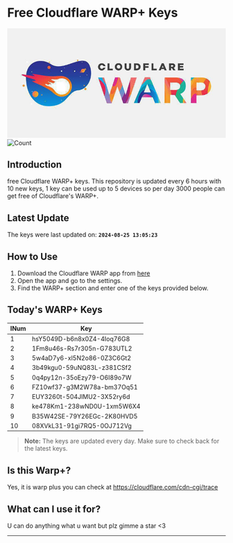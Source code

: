
# Free Cloudflare WARP+ Keys

![Banner](asset/IMG_20240629_142710_129.jpg)
![Count](https://hits.seeyoufarm.com/api/count/incr/badge.svg?url=https://github.com/Rvlndd/Cloudflare-Warp-Keys&count_bg=%2379C83D&title_bg=%23555555&icon=&icon_color=%23E7E7E7&title=Total+View&edge_flat=false)

## Introduction

free Cloudflare WARP+ keys. This repository is updated every 6 hours with 10 new keys, 1 key can be used up to 5 devices so per day 3000 people can get free of Cloudflare's WARP+.

## Latest Update

The keys were last updated on: **`2024-08-25 13:05:23`**

## How to Use

1. Download the Cloudflare WARP app from [here](https://1.1.1.1/)
2. Open the app and go to the settings.
3. Find the WARP+ section and enter one of the keys provided below.

## Today's WARP+ Keys

| INum | Key |
|-------|-----|
| 1     | hsY5049D-b6n8x0Z4-4Ioq76G8               |
| 2     | 1Fm8u46s-Rs7r305n-G783UTL2               |
| 3     | 5w4aD7y6-xl5N2o86-0Z3C6Gt2               |
| 4     | 3b49kgu0-59uNQ83L-z381CSf2               |
| 5     | 0q4py12n-35oEzy79-O6I89o7W               |
| 6     | FZ10wf37-g3M2W78a-bm37Oq51               |
| 7     | EUY3260t-504JlMU2-3X52ry6d               |
| 8     | ke478Km1-238wND0U-1xm5W6X4               |
| 9     | B35W42SE-79Y26EGc-2K80HVD5               |
| 10    | 08XVkL31-91gi7RQ5-0OJ712Vg               |


> **Note:** The keys are updated every day. Make sure to check back for the latest keys.

## Is this Warp+?

Yes, it is warp plus you can check at https://cloudflare.com/cdn-cgi/trace

## What can I use it for?
U can do anything what u want but plz gimme a star <3

---
